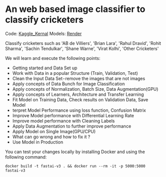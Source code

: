 # An web based image classifier to classify cricketers 

Code: [Kaggle_Kernal](https://www.kaggle.com/anandpuntambekar/end-to-end-image-classification-for-cricketers) 
Models: [Render](https://render.com)

Classify cricketers such as 'AB de Villiers', 'Brian Lara', 'Rahul Dravid', 'Rohit Sharma', 'Sachin Tendulkar', 'Shane Warne', 'Virat Kolhi', 'Other Cricketers'

We will learn and execute the following points:

- Getting started and Data Set up
- Work with Data in a popular Structure (Train, Validation, Test)
- Clean the Input Data Set - remove the images that are not images
- Apply concepts of Data Bunch for Image Classification
- Apply concepts of Normalization, Batch Size, Data Augmentation(GPU)
- Apply concepts of Learners, Architecture and Transfer Learning
- Fit Model on Training Data, Check results on Validation Data, Save Model
- terpret Model Performance using loss function, Confusion Matrix
- Improve Model performance with Differential Learning Rate
- Improve model performance with Cleaning Labels
- Apply Data Augmentation to further improve performance
- Apply Model on Single Image(GPU/CPU)
- What can go wrong and how to fix it ?
- Use Model in Production

You can test your changes locally by installing Docker and using the following command:

```
docker build -t fastai-v3 . && docker run --rm -it -p 5000:5000 fastai-v3
```




